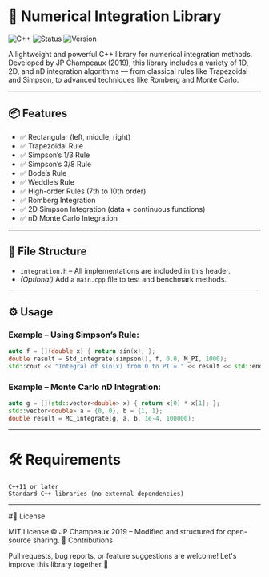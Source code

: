  # 🧮 Numerical Integration Library
![C++](https://img.shields.io/badge/C%2B%2B-17-blue) ![Status](https://img.shields.io/badge/status-stable-green) ![Version](https://img.shields.io/badge/version-1.0.0-blueviolet)

A lightweight and powerful C++ library for numerical integration methods. Developed by JP Champeaux (2019), this library includes a variety of 1D, 2D, and nD integration algorithms — from classical rules like Trapezoidal and Simpson, to advanced techniques like Romberg and Monte Carlo.

---

## 📦 Features

- ✅ Rectangular (left, middle, right)
- ✅ Trapezoidal Rule
- ✅ Simpson’s 1/3 Rule
- ✅ Simpson’s 3/8 Rule
- ✅ Bode’s Rule
- ✅ Weddle’s Rule
- ✅ High-order Rules (7th to 10th order)
- ✅ Romberg Integration
- ✅ 2D Simpson Integration (data + continuous functions)
- ✅ nD Monte Carlo Integration

---

## 📁 File Structure

- `integration.h` – All implementations are included in this header.
- *(Optional)* Add a `main.cpp` file to test and benchmark methods.

---

## ⚙️ Usage

###  Example – Using Simpson’s Rule:
```cpp
auto f = [](double x) { return sin(x); };
double result = Std_integrate(simpson(), f, 0.0, M_PI, 1000);
std::cout << "Integral of sin(x) from 0 to PI ≈ " << result << std::endl;
```

###  Example – Monte Carlo nD Integration:
```cpp
auto g = [](std::vector<double> x) { return x[0] * x[1]; };
std::vector<double> a = {0, 0}, b = {1, 1};
double result = MC_integrate(g, a, b, 1e-4, 100000);
```
---
# 🛠 Requirements

    C++11 or later
    Standard C++ libraries (no external dependencies)
---
#📜 License

MIT License
© JP Champeaux 2019 – Modified and structured for open-source sharing.
🤝 Contributions

Pull requests, bug reports, or feature suggestions are welcome!
Let's improve this library together 🚀
